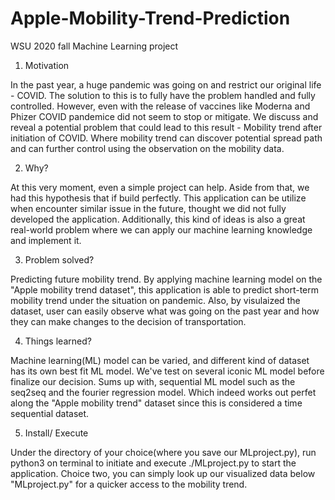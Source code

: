 # Apple-Mobility-Trend-Prediction
WSU 2020 fall Machine Learning project

1. Motivation

  In the past year, a huge pandemic was going on and restrict our original life - COVID. The solution to this is to fully have the problem handled and fully controlled. However, even with the release of vaccines like Moderna and Phizer COVID pandemice did not seem to stop or mitigate. We discuss and reveal a potential problem that could lead to this result - Mobility trend after initiation of COVID. Where mobility trend can discover potential spread path and can further control using the observation on the mobility data.
  
2. Why?

 At this very moment, even a simple project can help. Aside from that, we had this hypothesis that if build perfectly. This application can be utilize when encounter similar issue in the future, thought we did not fully developed the application. Additionally, this kind of ideas is also a great real-world problem where we can apply our machine learning knowledge and implement it.
 
3. Problem solved?

  Predicting future mobility trend. By applying machine learning model on the "Apple mobility trend dataset", this application is able to predict short-term mobility trend under the situation on pandemic. Also, by visulaized the dataset, user can easily observe what was going on the past year and how they can make changes to the decision of transportation.
  
4. Things learned?

  Machine learning(ML) model can be varied, and different kind of dataset has its own best fit ML model. We've test on several iconic ML model before finalize our decision. Sums up with, sequential ML model such as the seq2seq and the fourier regression model. Which indeed works out perfet along the "Apple mobility trend" dataset since this is considered a time sequential dataset.
  
5. Install/ Execute

  Under the directory of your choice(where you save our MLproject.py), run python3 on terminal to initiate and execute ./MLproject.py to start the application. Choice two, you can simply look up our visualized data below "MLproject.py" for a quicker access to the mobility trend.
